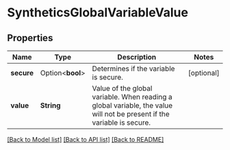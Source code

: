 # SyntheticsGlobalVariableValue

## Properties

Name | Type | Description | Notes
------------ | ------------- | ------------- | -------------
**secure** | Option<**bool**> | Determines if the variable is secure. | [optional]
**value** | **String** | Value of the global variable. When reading a global variable, the value will not be present if the variable is secure. | 

[[Back to Model list]](../README.md#documentation-for-models) [[Back to API list]](../README.md#documentation-for-api-endpoints) [[Back to README]](../README.md)


